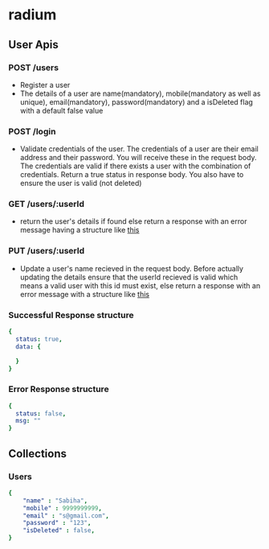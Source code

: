 # radium

## User Apis

### POST /users

- Register a user 
- The details of a user are name(mandatory), mobile(mandatory as well as unique), email(mandatory), password(mandatory) and a isDeleted flag with a default false value

### POST /login

- Validate credentials of the user. The credentials of a user are their email address and their password. You will receive these in the request body. The credentials are valid if there exists a user with the combination of credentials. Return a true status in response body. You also have to ensure the user is valid (not deleted) 


### GET /users/:userId
- return the user's details if found else return a response with an error message having a structure like [this](#error-response-structure) 

### PUT /users/:userId

- Update a user's name recieved in the request body. Before actually updating the details ensure that the userId recieved is valid which means a valid user with this id must exist, else return a response with an error message with a structure like [this](#error-response-structure) 

### Successful Response structure
```yaml
{
  status: true,
  data: {

  }
}
```
### Error Response structure
```yaml
{
  status: false,
  msg: ""
}
```

## Collections
### Users
```yaml
{
    "name" : "Sabiha",
    "mobile" : 9999999999,
    "email" : "s@gmail.com",
    "password" : "123",
    "isDeleted" : false,
}
```


